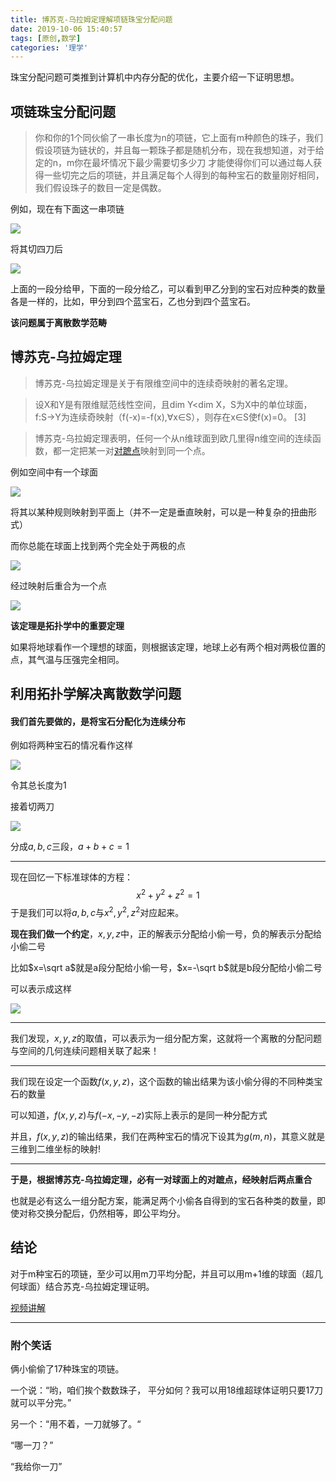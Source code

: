 ```yaml
---
title: 博苏克-乌拉姆定理解项链珠宝分配问题
date: 2019-10-06 15:40:57
tags: [原创,数学]
categories: '理学'
---
```


珠宝分配问题可类推到计算机中内存分配的优化，主要介绍一下证明思想。

<!--more-->

## 项链珠宝分配问题

> 你和你的1个同伙偷了一串长度为n的项链，它上面有m种颜色的珠子，我们假设项链为链状的，并且每一颗珠子都是随机分布，现在我想知道，对于给定的n，m你在最坏情况下最少需要切多少刀 才能使得你们可以通过每人获得一些切完之后的项链，并且满足每个人得到的每种宝石的数量刚好相同，我们假设珠子的数目一定是偶数。

例如，现在有下面这一串项链

![](https://tappat-1300227703.cos.ap-guangzhou.myqcloud.com/picture/math/tp1.png)

将其切四刀后

![](https://tappat-1300227703.cos.ap-guangzhou.myqcloud.com/picture/math/tp2.png)

上面的一段分给甲，下面的一段分给乙，可以看到甲乙分到的宝石对应种类的数量各是一样的，比如，甲分到四个蓝宝石，乙也分到四个蓝宝石。

**该问题属于离散数学范畴**

## 博苏克-乌拉姆定理

> 博苏克-乌拉姆定理是关于有限维空间中的连续奇映射的著名定理。

> 设X和Y是有限维赋范线性空间，且dim Y<dim X，S为X中的单位球面，f:S→Y为连续奇映射（f(-x)=-f(x),∀x∈S），则存在x∈S使f(x)=0。 [3] 

> 博苏克-乌拉姆定理表明，任何一个从n维球面到欧几里得n维空间的连续函数，都一定把某一对[对蹠点](https://baike.baidu.com/item/对蹠点)映射到同一个点。

例如空间中有一个球面

![](https://tappat-1300227703.cos.ap-guangzhou.myqcloud.com/picture/math/tp3.png)

将其以某种规则映射到平面上（并不一定是垂直映射，可以是一种复杂的扭曲形式）

而你总能在球面上找到两个完全处于两极的点

![](https://tappat-1300227703.cos.ap-guangzhou.myqcloud.com/picture/math/tp4.png)

经过映射后重合为一个点

![](https://tappat-1300227703.cos.ap-guangzhou.myqcloud.com/picture/math/tp5.png)

**该定理是拓扑学中的重要定理**

如果将地球看作一个理想的球面，则根据该定理，地球上必有两个相对两极位置的点，其气温与压强完全相同。

## 利用拓扑学解决离散数学问题

#### 我们首先要做的，是将宝石分配化为连续分布

例如将两种宝石的情况看作这样

![](https://tappat-1300227703.cos.ap-guangzhou.myqcloud.com/picture/math/tp6.png)

令其总长度为1

接着切两刀

![](https://tappat-1300227703.cos.ap-guangzhou.myqcloud.com/picture/math/tp7.png)

分成$a,b,c$三段，$a+b+c=1$

---

现在回忆一下标准球体的方程：
$$
x^2+y^2+z^2=1
$$
于是我们可以将$a,b,c$与$x^2,y^2,z^2$对应起来。

**现在我们做一个约定**，$x,y,z$中，正的解表示分配给小偷一号，负的解表示分配给小偷二号

比如$x=\sqrt a$就是a段分配给小偷一号，$x=-\sqrt b$就是b段分配给小偷二号

可以表示成这样

![](https://tappat-1300227703.cos.ap-guangzhou.myqcloud.com/picture/math/tp8.png)

---

我们发现，$x,y,z$的取值，可以表示为一组分配方案，这就将一个离散的分配问题与空间的几何连续问题相关联了起来！

---

我们现在设定一个函数$f(x,y,z)$，这个函数的输出结果为该小偷分得的不同种类宝石的数量

可以知道，$f(x,y,z)$与$f(-x,-y,-z)$实际上表示的是同一种分配方式

并且，$f(x,y,z)$的输出结果，我们在两种宝石的情况下设其为$g(m,n)$，其意义就是三维到二维坐标的映射!

---

**于是，根据博苏克-乌拉姆定理，必有一对球面上的对蹠点，经映射后两点重合**

也就是必有这么一组分配方案，能满足两个小偷各自得到的宝石各种类的数量，即使对称交换分配后，仍然相等，即公平均分。

## 结论

对于m种宝石的项链，至少可以用m刀平均分配，并且可以用m+1维的球面（超几何球面）结合苏克-乌拉姆定理证明。

[视频讲解](https://www.bilibili.com/video/av40207239)

---

### 附个笑话

俩小偷偷了17种珠宝的项链。

一个说：“哟，咱们挨个数数珠子， 平分如何？我可以用18维超球体证明只要17刀就可以平分完。”

另一个：“用不着，一刀就够了。“

“哪一刀？”

“我给你一刀”